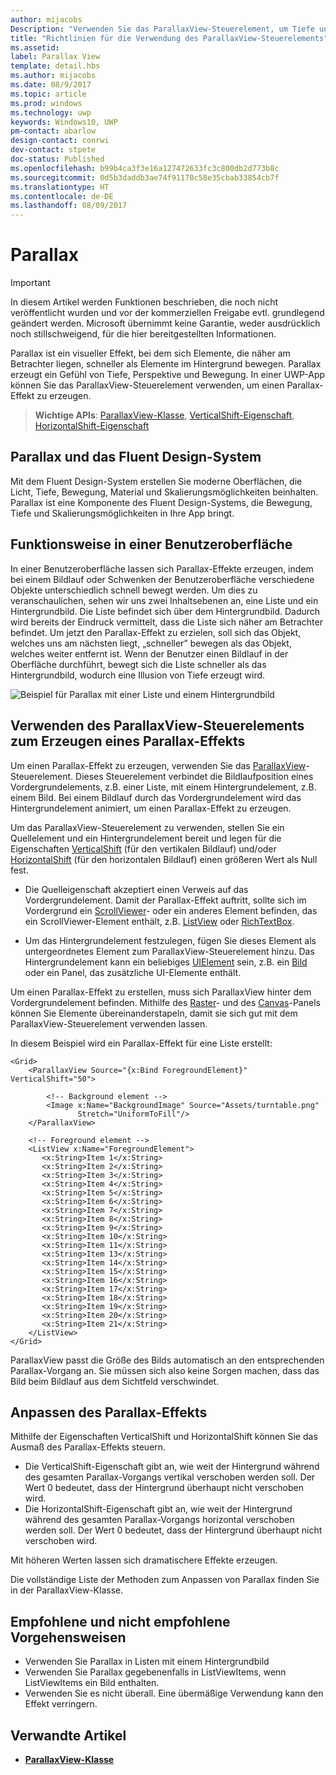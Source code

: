 ```yaml
---
author: mijacobs
Description: "Verwenden Sie das ParallaxView-Steuerelement, um Tiefe und Bewegung zu Ihrer App hinzuzufügen."
title: "Richtlinien für die Verwendung des ParallaxView-Steuerelements"
ms.assetid: 
label: Parallax View
template: detail.hbs
ms.author: mijacobs
ms.date: 08/9/2017
ms.topic: article
ms.prod: windows
ms.technology: uwp
keywords: Windows10, UWP
pm-contact: abarlow
design-contact: conrwi
dev-contact: stpete
doc-status: Published
ms.openlocfilehash: b99b4ca3f3e16a127472633fc3c800db2d773b8c
ms.sourcegitcommit: 0d5b3daddb3ae74f91178c58e35cbab33854cb7f
ms.translationtype: HT
ms.contentlocale: de-DE
ms.lasthandoff: 08/09/2017
---
```

# <a name="parallax"></a>Parallax

> [!IMPORTANT]
> In diesem Artikel werden Funktionen beschrieben, die noch nicht veröffentlicht wurden und vor der kommerziellen Freigabe evtl. grundlegend geändert werden. Microsoft übernimmt keine Garantie, weder ausdrücklich noch stillschweigend, für die hier bereitgestellten Informationen.

Parallax ist ein visueller Effekt, bei dem sich Elemente, die näher am Betrachter liegen, schneller als Elemente im Hintergrund bewegen. Parallax erzeugt ein Gefühl von Tiefe, Perspektive und Bewegung. In einer UWP-App können Sie das ParallaxView-Steuerelement verwenden, um einen Parallax-Effekt zu erzeugen.  

> **Wichtige APIs**: [ParallaxView-Klasse](https://docs.microsoft.com/uwp/api/Windows.UI.Xaml.Controls.Parallaxview), [VerticalShift-Eigenschaft](https://docs.microsoft.com/uwp/api/Windows.UI.Xaml.Controls.Parallaxview#Windows_UI_Xaml_Controls_ParallaxView_VerticalShift), [HorizontalShift-Eigenschaft](https://docs.microsoft.com/uwp/api/Windows.UI.Xaml.Controls.Parallaxview#Windows_UI_Xaml_Controls_ParallaxView_HorizontalShift)

## <a name="parallax-and-the-fluent-design-system"></a>Parallax und das Fluent Design-System

 Mit dem Fluent Design-System erstellen Sie moderne Oberflächen, die Licht, Tiefe, Bewegung, Material und Skalierungsmöglichkeiten beinhalten. Parallax ist eine Komponente des Fluent Design-Systems, die Bewegung, Tiefe und Skalierungsmöglichkeiten in Ihre App bringt. 

## <a name="how-it-works-in-a-user-interface"></a>Funktionsweise in einer Benutzeroberfläche

In einer Benutzeroberfläche lassen sich Parallax-Effekte erzeugen, indem bei einem Bildlauf oder Schwenken der Benutzeroberfläche verschiedene Objekte unterschiedlich schnell bewegt werden. <!-- Parallax is an important tool in adding depth to applications along with other techniques like transition animations, perspective tilt, and layering. --> Um dies zu veranschaulichen, sehen wir uns zwei Inhaltsebenen an, eine Liste und ein Hintergrundbild.  Die Liste befindet sich über dem Hintergrundbild. Dadurch wird bereits der Eindruck vermittelt, dass die Liste sich näher am Betrachter befindet.  Um jetzt den Parallax-Effekt zu erzielen, soll sich das Objekt, welches uns am nächsten liegt, „schneller” bewegen als das Objekt, welches weiter entfernt ist.  Wenn der Benutzer einen Bildlauf in der Oberfläche durchführt, bewegt sich die Liste schneller als das Hintergrundbild, wodurch eine Illusion von Tiefe erzeugt wird.

 ![Beispiel für Parallax mit einer Liste und einem Hintergrundbild](images/_Parallax_v2.gif)

 
## <a name="using-the-parallaxview-control-to-create-a-parallax-effect"></a>Verwenden des ParallaxView-Steuerelements zum Erzeugen eines Parallax-Effekts

Um einen Parallax-Effekt zu erzeugen, verwenden Sie das [ParallaxView](https://docs.microsoft.com/uwp/api/Windows.UI.Xaml.Controls.Parallaxview)-Steuerelement. Dieses Steuerelement verbindet die Bildlaufposition eines Vordergrundelements, z.B. einer Liste, mit einem Hintergrundelement, z.B. einem Bild. Bei einem Bildlauf durch das Vordergrundelement wird das Hintergrundelement animiert, um einen Parallax-Effekt zu erzeugen. 

Um das ParallaxView-Steuerelement zu verwenden, stellen Sie ein Quellelement und ein Hintergrundelement bereit und legen für die Eigenschaften [VerticalShift](https://docs.microsoft.com/uwp/api/Windows.UI.Xaml.Controls.Parallaxview#Windows_UI_Xaml_Controls_ParallaxView_VerticalShift) (für den vertikalen Bildlauf) und/oder [HorizontalShift](https://docs.microsoft.com/uwp/api/Windows.UI.Xaml.Controls.Parallaxview#Windows_UI_Xaml_Controls_ParallaxView_HorizontalShift) (für den horizontalen Bildlauf) einen größeren Wert als Null fest. 
* Die Quelleigenschaft akzeptiert einen Verweis auf das Vordergrundelement. Damit der Parallax-Effekt auftritt, sollte sich im Vordergrund ein [ScrollViewer](https://docs.microsoft.com/en-us/uwp/api/Windows.UI.Xaml.Controls.ScrollViewer)- oder ein anderes Element befinden, das ein ScrollViewer-Element enthält, z.B. [ListView](https://docs.microsoft.com/en-us/uwp/api/windows.ui.xaml.controls.listview) oder [RichTextBox](https://docs.microsoft.com/en-us/uwp/api/Windows.UI.Xaml.Controls.RichEditBox). 

* Um das Hintergrundelement festzulegen, fügen Sie dieses Element als untergeordnetes Element zum ParallaxView-Steuerelement hinzu. Das Hintergrundelement kann ein beliebiges [UIElement](https://docs.microsoft.com/en-us/uwp/api/windows.ui.xaml.uielement) sein, z.B. ein [Bild](https://docs.microsoft.com/en-us/uwp/api/Windows.UI.Xaml.Controls.Image) oder ein Panel, das zusätzliche UI-Elemente enthält. 

Um einen Parallax-Effekt zu erstellen, muss sich ParallaxView hinter dem Vordergrundelement befinden. Mithilfe des [Raster](https://docs.microsoft.com/en-us/uwp/api/windows.ui.xaml.controls.grid)- und des [Canvas](https://docs.microsoft.com/en-us/uwp/api/windows.ui.xaml.controls.canvas)-Panels können Sie Elemente übereinanderstapeln, damit sie sich gut mit dem ParallaxView-Steuerelement verwenden lassen.  

In diesem Beispiel wird ein Parallax-Effekt für eine Liste erstellt:
 
```xaml
<Grid>
    <ParallaxView Source="{x:Bind ForegroundElement}" VerticalShift="50"> 
    
        <!-- Background element --> 
        <Image x:Name="BackgroundImage" Source="Assets/turntable.png"
               Stretch="UniformToFill"/>
    </ParallaxView>
    
    <!-- Foreground element -->
    <ListView x:Name="ForegroundElement">
       <x:String>Item 1</x:String> 
       <x:String>Item 2</x:String> 
       <x:String>Item 3</x:String> 
       <x:String>Item 4</x:String> 
       <x:String>Item 5</x:String>  
       <x:String>Item 6</x:String> 
       <x:String>Item 7</x:String> 
       <x:String>Item 8</x:String> 
       <x:String>Item 9</x:String> 
       <x:String>Item 10</x:String>     
       <x:String>Item 11</x:String> 
       <x:String>Item 13</x:String> 
       <x:String>Item 14</x:String> 
       <x:String>Item 15</x:String> 
       <x:String>Item 16</x:String>     
       <x:String>Item 17</x:String> 
       <x:String>Item 18</x:String> 
       <x:String>Item 19</x:String> 
       <x:String>Item 20</x:String> 
       <x:String>Item 21</x:String>        
    </ListView>
</Grid>
``` 

ParallaxView passt die Größe des Bilds automatisch an den entsprechenden Parallax-Vorgang an. Sie müssen sich also keine Sorgen machen, dass das Bild beim Bildlauf aus dem Sichtfeld verschwindet.

## <a name="customizing-the-parallax-effect"></a>Anpassen des Parallax-Effekts 

Mithilfe der Eigenschaften VerticalShift und HorizontalShift können Sie das Ausmaß des Parallax-Effekts steuern.

* Die VerticalShift-Eigenschaft gibt an, wie weit der Hintergrund während des gesamten Parallax-Vorgangs vertikal verschoben werden soll. Der Wert 0 bedeutet, dass der Hintergrund überhaupt nicht verschoben wird.
* Die HorizontalShift-Eigenschaft gibt an, wie weit der Hintergrund während des gesamten Parallax-Vorgangs horizontal verschoben werden soll. Der Wert 0 bedeutet, dass der Hintergrund überhaupt nicht verschoben wird.

Mit höheren Werten lassen sich dramatischere Effekte erzeugen. 

Die vollständige Liste der Methoden zum Anpassen von Parallax finden Sie in der ParallaxView-Klasse. 

## <a name="dos-and-donts"></a>Empfohlene und nicht empfohlene Vorgehensweisen
- Verwenden Sie Parallax in Listen mit einem Hintergrundbild
- Verwenden Sie Parallax gegebenenfalls in ListViewItems, wenn ListViewItems ein Bild enthalten.
- Verwenden Sie es nicht überall. Eine übermäßige Verwendung kann den Effekt verringern.

## <a name="related-articles"></a>Verwandte Artikel
- **[ParallaxView-Klasse](https://docs.microsoft.com/uwp/api/Windows.UI.Xaml.Controls.Parallaxview)** 
